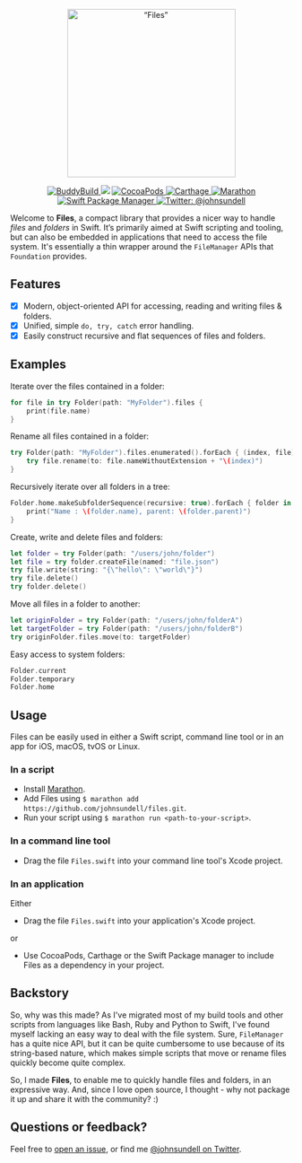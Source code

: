 <p align="center">
    <img src="logo.png" width="300" max-width="50%" alt=“Files” />
</p>

<p align="center">
    <a href="https://dashboard.buddybuild.com/apps/5932f7d9b0c2b000015d6b79/build/latest?branch=master">
        <img src="https://dashboard.buddybuild.com/api/statusImage?appID=5932f7d9b0c2b000015d6b79&branch=master&build=latest" alt="BuddyBuild" />
    </a>
    <img src="https://img.shields.io/badge/Swift-4.0-orange.svg" />
    <a href="https://cocoapods.org/pods/Files">
        <img src="https://img.shields.io/cocoapods/v/Files.svg" alt="CocoaPods" />
    </a>
    <a href="https://github.com/Carthage/Carthage">
        <img src="https://img.shields.io/badge/carthage-compatible-4BC51D.svg?style=flat" alt="Carthage" />
    </a>
    <a href="https://github.com/JohnSundell/Marathon">
        <img src="https://img.shields.io/badge/marathon-compatible-4BC51D.svg?style=flat" alt="Marathon" />
    </a>
    <a href="https://swift.org/package-manager">
        <img src="https://img.shields.io/badge/spm-compatible-brightgreen.svg?style=flat" alt="Swift Package Manager" />
    </a>
    <a href="https://twitter.com/johnsundell">
        <img src="https://img.shields.io/badge/contact-@johnsundell-blue.svg?style=flat" alt="Twitter: @johnsundell" />
    </a>
</p>

Welcome to **Files**, a compact library that provides a nicer way to handle *files* and *folders*  in Swift. It’s primarily aimed at Swift scripting and tooling, but can also be embedded in applications that need to access the file system. It's essentially a thin wrapper around the `FileManager` APIs that `Foundation` provides.

## Features

- [X] Modern, object-oriented API for accessing, reading and writing files & folders.
- [X] Unified, simple `do, try, catch` error handling.
- [X] Easily construct recursive and flat sequences of files and folders.

## Examples

Iterate over the files contained in a folder:
```swift
for file in try Folder(path: "MyFolder").files {
    print(file.name)
}
```

Rename all files contained in a folder:
```swift
try Folder(path: "MyFolder").files.enumerated().forEach { (index, file) in
    try file.rename(to: file.nameWithoutExtension + "\(index)")
}
```

Recursively iterate over all folders in a tree:
```swift
Folder.home.makeSubfolderSequence(recursive: true).forEach { folder in
    print("Name : \(folder.name), parent: \(folder.parent)")
}
```

Create, write and delete files and folders:
```swift
let folder = try Folder(path: "/users/john/folder")
let file = try folder.createFile(named: "file.json")
try file.write(string: "{\"hello\": \"world\"}")
try file.delete()
try folder.delete()
```

Move all files in a folder to another:
```swift
let originFolder = try Folder(path: "/users/john/folderA")
let targetFolder = try Folder(path: "/users/john/folderB")
try originFolder.files.move(to: targetFolder)
```

Easy access to system folders:
```swift
Folder.current
Folder.temporary
Folder.home
```

## Usage

Files can be easily used in either a Swift script, command line tool or in an app for iOS, macOS, tvOS or Linux.

### In a script

- Install [Marathon](https://github.com/johnsundell/marathon).
- Add Files using `$ marathon add https://github.com/johnsundell/files.git`.
- Run your script using `$ marathon run <path-to-your-script>`.

### In a command line tool

- Drag the file `Files.swift` into your command line tool's Xcode project.

### In an application

Either

- Drag the file `Files.swift` into your application's Xcode project.

or

- Use CocoaPods, Carthage or the Swift Package manager to include Files as a dependency in your project.

## Backstory

So, why was this made? As I've migrated most of my build tools and other scripts from languages like Bash, Ruby and Python to Swift, I've found myself lacking an easy way to deal with the file system. Sure, `FileManager` has a quite nice API, but it can be quite cumbersome to use because of its string-based nature, which makes simple scripts that move or rename files quickly become quite complex.


So, I made **Files**, to enable me to quickly handle files and folders, in an expressive way. And, since I love open source, I thought - why not package it up and share it with the community? :)

## Questions or feedback?

Feel free to [open an issue](https://github.com/JohnSundell/Files/issues/new), or find me [@johnsundell on Twitter](https://twitter.com/johnsundell).
